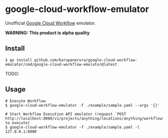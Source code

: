 # google-cloud-workflow-emulator

Unofficial [Google Cloud Workflow](https://cloud.google.com/workflows) emulator.

**WARNING: This product is alpha quality** 

## Install

```console
$ go install github.com/karupanerura/google-cloud-workflow-emulator/cmd/google-cloud-workflow-emulator@latest
```

TODO: 

## Usage


```console
# Execute Workflow
$ google-cloud-workflow-emulator -f ./example/sample.yaml --args '{}'

# Start Workflow Execution API emulator (request `POST http://localhost:8080/v1/projects/anything/locations/anything/workflows/anything/executions` to execute)
$ google-cloud-workflow-emulator -f ./example/sample.yaml -l 127.0.0.1:8080
```

